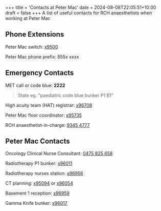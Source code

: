 +++
title = 'Contacts at Peter Mac'
date = 2024-08-08T22:05:51+10:00
draft = false
+++
A list of useful contacts for RCH anaesthetists when working at Peter Mac

## Phone Extensions
Peter Mac switch: [x9500](tel:+61385595000)

Peter Mac phone prefix: 855x xxxx

## Emergency Contacts
MET call or code blue: **2222**
>State eg. "paediatric code blue bunker P1 B1"

High acuity team (HAT) registrar: [x96708](tel:+61385596708)

Peter Mac floor coordinator: [x95735](tel:+61385595735)

RCH anaesthetist-in-charge: [9345 4777](tel:+61393454777)

## Peter Mac Contacts
Oncology Clinical Nurse Consultant: [0475 825 658](tel:+61475825658)

Radiotherapy P1 bunker: [x96011](tel:+61385596011)

Radiotherapy nurses station: [x96956](tel:+61385596956)

CT planning: [x95094](tel:+61385595094) or [x96054](tel:+61385596054)

Basement 1 reception: [x96959](tel:+61385596959)

Gamma Knife bunker: [x96017](tel:+61385596017)